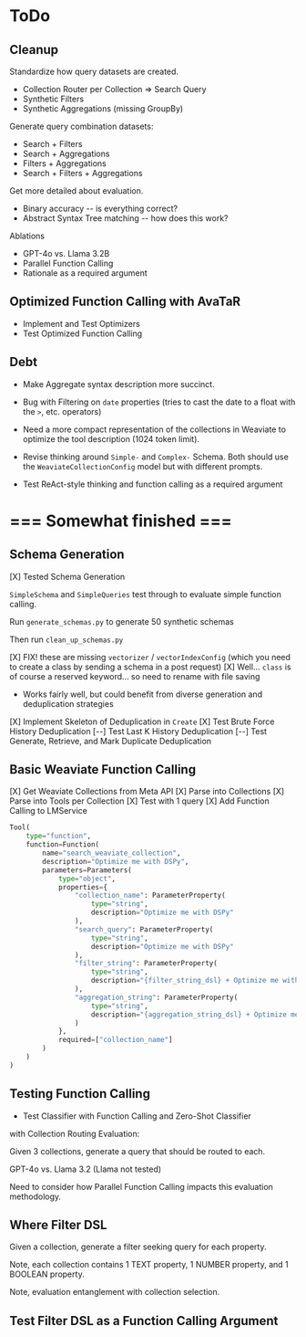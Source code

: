# ToDo

## Cleanup

Standardize how query datasets are created.

- Collection Router per Collection => Search Query
- Synthetic Filters
- Synthetic Aggregations (missing GroupBy)

Generate query combination datasets:
- Search + Filters
- Search + Aggregations
- Filters + Aggregations
- Search + Filters + Aggregations

Get more detailed about evaluation.
- Binary accuracy -- is everything correct?
- Abstract Syntax Tree matching -- how does this work?

Ablations
- GPT-4o vs. Llama 3.2B
- Parallel Function Calling
- Rationale as a required argument

## Optimized Function Calling with AvaTaR

- Implement and Test Optimizers
- Test Optimized Function Calling

## Debt

- Make Aggregate syntax description more succinct.

- Bug with Filtering on `date` properties (tries to cast the date to a float with the `>`, etc. operators)

- Need a more compact representation of the collections in Weaviate to optimize the tool description (1024 token limit).

- Revise thinking around `Simple-` and `Complex-` Schema. Both should use the `WeaviateCollectionConfig` model but with different prompts.

- Test ReAct-style thinking and function calling as a required argument

# === Somewhat finished ===

## Schema Generation

[X] Tested Schema Generation

`SimpleSchema` and `SimpleQueries` test through to evaluate simple function calling.

Run `generate_schemas.py` to generate 50 synthetic schemas

Then run `clean_up_schemas.py`

[X] FIX! these are missing `vectorizer` / `vectorIndexConfig` (which you need to create a class by sending a schema in a post request)
[X] Well... `class` is of course a reserved keyword... so need to rename with file saving

- Works fairly well, but could benefit from diverse generation and deduplication strategies

[X] Implement Skeleton of Deduplication in `Create`
[X] Test Brute Force History Deduplication
[--] Test Last K History Deduplication
[--] Test Generate, Retrieve, and Mark Duplicate Deduplication


## Basic Weaviate Function Calling

[X] Get Weaviate Collections from Meta API
[X] Parse into Collections
[X] Parse into Tools per Collection
[X] Test with 1 query
[X] Add Function Calling to LMService

```python
Tool(
    type="function",
    function=Function(
        name="search_weaviate_collection",
        description="Optimize me with DSPy",
        parameters=Parameters(
            type="object",
            properties={
                "collection_name": ParameterProperty(
                    type="string",
                    description="Optimize me with DSPy"
                ),
                "search_query": ParameterProperty(
                    type="string",
                    description="Optimize me with DSPy"
                ),
                "filter_string": ParameterProperty(
                    type="string",
                    description="{filter_string_dsl} + Optimize me with DSPy"
                ),
                "aggregation_string": ParameterProperty(
                    type="string",
                    description="{aggregation_string_dsl} + Optimize me with DSPy"
                )
            },
            required=["collection_name"]
        )
    )
)
```

## Testing Function Calling

- Test Classifier with Function Calling and Zero-Shot Classifier

with Collection Routing Evaluation:

Given 3 collections, generate a query that should be routed to each.

GPT-4o vs. Llama 3.2 (Llama not tested)

Need to consider how Parallel Function Calling impacts this evaluation methodology.

## Where Filter DSL

Given a collection, generate a filter seeking query for each property.

Note, each collection contains 1 TEXT property, 1 NUMBER property, and 1 BOOLEAN property.

Note, evaluation entanglement with collection selection.

## Test Filter DSL as a Function Calling Argument